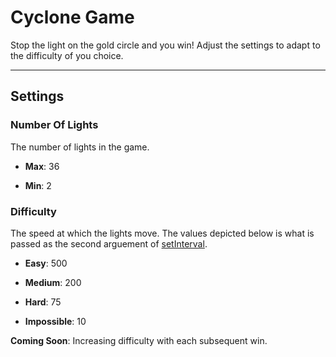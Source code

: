 # Cyclone Game

Stop the light on the gold circle and you win! Adjust the settings to adapt to the difficulty of you choice.

---

## Settings

### Number Of Lights

The number of lights in the game.

- **Max**: 36

- **Min**: 2

### Difficulty

The speed at which the lights move. The values depicted below is what is passed as the second arguement of [setInterval](https://developer.mozilla.org/en-US/docs/Web/API/WindowOrWorkerGlobalScope/setInterval).

- **Easy**: 500

- **Medium**: 200

- **Hard**: 75

- **Impossible**: 10

**Coming Soon**: Increasing difficulty with each subsequent win.
